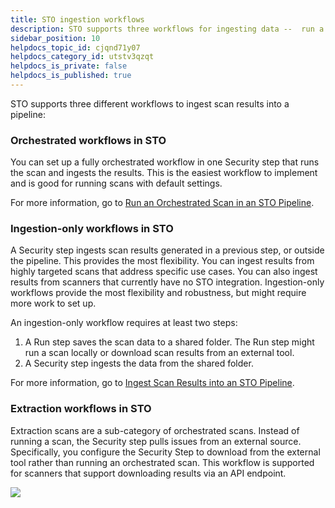 ```yaml
---
title: STO ingestion workflows
description: STO supports three workflows for ingesting data --  run a local scan (orchestrated), ingest results from a shared folder (ingestion-only), and download results from an external scanner (data-load).
sidebar_position: 10
helpdocs_topic_id: cjqnd71y07
helpdocs_category_id: utstv3qzqt
helpdocs_is_private: false
helpdocs_is_published: true
---
```


STO supports three different workflows to ingest scan results into a pipeline:

### Orchestrated workflows in STO

You can set up a fully orchestrated workflow in one Security step that runs the scan and ingests the results. This is the easiest workflow to implement and is good for running scans with default settings.

For more information, go to [Run an Orchestrated Scan in an STO Pipeline](run-an-orchestrated-scan-in-sto.md).

### Ingestion-only workflows in STO

A Security step ingests scan results generated in a previous step, or outside the pipeline. This provides the most flexibility. You can ingest results from highly targeted scans that address specific use cases. You can also ingest results from scanners that currently have no STO integration. Ingestion-only workflows provide the most flexibility and robustness, but might require more work to set up.

An ingestion-only workflow requires at least two steps:

1. A Run step saves the scan data to a shared folder. The Run step might run a scan locally or download scan results from an external tool.
2. A Security step ingests the data from the shared folder.

For more information, go to [Ingest Scan Results into an STO Pipeline](/docs/security-testing-orchestration/use-sto/orchestrate-and-ingest/ingest-scan-results-into-an-sto-pipeline.md). 

### Extraction workflows in STO

Extraction scans are a sub-category of orchestrated scans. Instead of running a scan, the Security step pulls issues from an external source. Specifically, you configure the Security Step to download from the external tool rather than running an orchestrated scan. This workflow is supported for scanners that support downloading results via an API endpoint.

![](../static/sto-workflows-overview-04.png)

